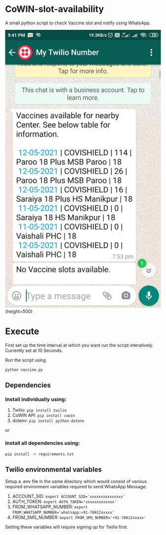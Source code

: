 # CoWIN-slot-availability 

A small python script to check Vaccine slot and notify using WhatsApp.

![WhatsApp Image](WhatsApp.jpeg){height=500}

# Execute

First set up the time interval at which you want run the script interatively. Currently set at 10 Seconds.

Run the script using

```python
python vaccine.py
```

## Dependencies

### Install individually using:

1. Twilio:    ```pip install twilio ```
2. CoWIN API:  ```pip install cowin ```
3. dotenv:  ```pip install python-dotenv ```

or

### Install all dependencies using:

```python
pip install -r requirements.txt
```


## Twilio environmental variables

Setup a .env file in the same directory which would consist of various required environment variables required to send WhatsApp Message:

1. ACCOUNT_SID: ``` export ACCOUNT_SID='xxxxxxxxxxxxxxx' ```
2. AUTH_TOKEN: ``` export AUTH_TOKEN='xxxxxxxxxxxxx' ```
3. FROM_WHATSAPP_NUMBER: ``` export FROM_WHATSAPP_NUMBER='whatsapp:+91-70612xxxxx' ```
4. FROM_SMS_NUMBER: ``` export FROM_SMS_NUMBER='+91-70612xxxxx' ```


Setting these variables will require signing up for Twilio first.


